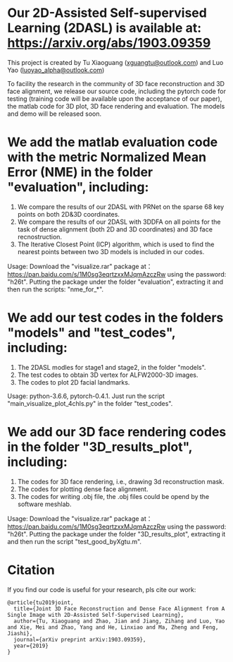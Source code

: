 # Our 2D-Assisted Self-supervised Learning (2DASL) is available at: https://arxiv.org/abs/1903.09359 
This project is created by Tu Xiaoguang (xguangtu@outlook.com) and Luo Yao (luoyao_alpha@outlook.com)

To facility the research in the community of 3D face reconstruction and 3D face alignment, we release our source code, including the pytorch code for testing (training code will be available upon the acceptance of our paper), the matlab code for 3D plot, 3D face rendering and evaluation. The models and demo will be released soon.

# We add the matlab evaluation code with the metric Normalized Mean Error (NME) in the folder "evaluation", including:
  1. We compare the results of our 2DASL with PRNet on the sparse 68 key points on both 2D&3D coordinates.  
  2. We compare the results of our 2DASL with 3DDFA on all points for the task of dense alignment (both 2D and 3D coordinates) and
     3D face recnostruction.
  3. The Iterative Closest Point (ICP) algorithm, which is used to find the nearest points between two 3D models is included in 
     our codes.
     
  Usage: Download the "visualize.rar" package at： https://pan.baidu.com/s/1M0sg3eqrtzxxMJqmAzczRw using the password: "h26t".
         Putting the package under the folder "evaluation", extracting it and then run the scripts: "nme_for_*". 
         
# We add our test codes in the folders "models" and "test_codes", including:
  1. The 2DASL modles for stage1 and stage2, in the folder "models".
  2. The test codes to obtain 3D vertex for ALFW2000-3D images.
  3. The codes to plot 2D facial landmarks.
  
  Usage: python-3.6.6, pytorch-0.4.1. Just run the script "main_visualize_plot_4chls.py" in the folder "test_codes".
  
# We add our 3D face rendering codes in the folder "3D_results_plot", including:
  1. The codes for 3D face rendering, i.e., drawing 3d reconstruction mask.
  2. The codes for plotting dense face alignment.
  3. The codes for writing .obj file, the .obj files could be opend by the software meshlab. 
  
  Usage: Download the "visualize.rar" package at： https://pan.baidu.com/s/1M0sg3eqrtzxxMJqmAzczRw using the password: "h26t".
         Putting the package under the folder "3D_results_plot", extracting it and then run the script "test_good_byXgtu.m". 
                  
         
 # Citation
  If you find our code is useful for your research, pls cite our work:
```  
@article{tu2019joint,
  title={Joint 3D Face Reconstruction and Dense Face Alignment from A Single Image with 2D-Assisted Self-Supervised Learning},
  author={Tu, Xiaoguang and Zhao, Jian and Jiang, Zihang and Luo, Yao and Xie, Mei and Zhao, Yang and He, Linxiao and Ma, Zheng and Feng, Jiashi},
  journal={arXiv preprint arXiv:1903.09359},
  year={2019}
}
```

